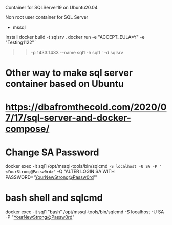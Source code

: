Container for SQLServer19 on Ubuntu20.04

Non root user container for SQL Server
- mssql

Install
docker build -t sqlsrv .
docker run -e "ACCEPT_EULA=Y" -e "Testing1122" `
>>    -p 1433:1433 --name sql1 -h sql1 `
>>    -d sqlsrv

# Other way to make sql server container based on Ubuntu
# https://dbafromthecold.com/2020/07/17/sql-server-and-docker-compose/

# Change SA Password
docker exec -it sql1 /opt/mssql-tools/bin/sqlcmd `
   -S localhost -U SA -P "<YourStrong@Passw0rd>" `
   -Q "ALTER LOGIN SA WITH PASSWORD='<YourNewStrong@Passw0rd>'"

# bash shell and sqlcmd
docker exec -it sql1 "bash"
/opt/mssql-tools/bin/sqlcmd -S localhost -U SA -P "<YourNewStrong@Passw0rd>"


